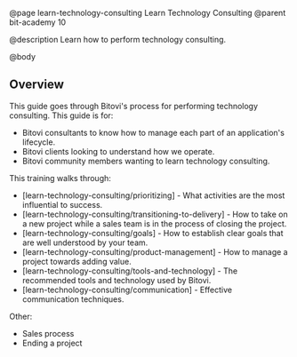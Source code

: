 @page learn-technology-consulting Learn Technology Consulting
@parent bit-academy 10

@description Learn how to perform technology consulting.

@body

## Overview

This guide goes through Bitovi's process for performing technology
consulting. This guide is for:

- Bitovi consultants to know how to manage each part of an application's lifecycle.
- Bitovi clients looking to understand how we operate.
- Bitovi community members wanting to learn technology consulting.

This training walks through:

- [learn-technology-consulting/prioritizing] - What activities are the most influential to success.
- [learn-technology-consulting/transitioning-to-delivery] - How to take on
  a new project while a sales team is in the process of closing the project.
- [learn-technology-consulting/goals] - How to establish clear goals that
  are well understood by your team.
- [learn-technology-consulting/product-management] - How to manage a project
  towards adding value.
- [learn-technology-consulting/tools-and-technology] - The recommended tools and
  technology used by Bitovi.
- [learn-technology-consulting/communication] - Effective communication techniques.

Other:

- Sales process
- Ending a project
